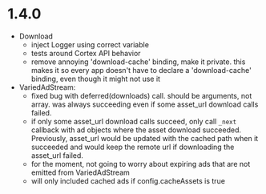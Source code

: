 # 1.4.0

* Download
  * inject Logger using correct variable
  * tests around Cortex API behavior
  * remove annoying 'download-cache' binding, make it private.  this
    makes it so every app doesn't have to declare a 'download-cache'
    binding, even though it might not use it
* VariedAdStream:
  * fixed bug with deferred(downloads) call.  should be arguments, not array.
    was always succeeding even if some asset_url download calls failed.
  * if only some asset_url download calls succeed, only call `_next` callback
    with ad objects where the asset download succeeded.  Previously, asset_url
    would be updated with the cached path when it succeeded and would keep the
    remote url if downloading the asset_url failed.
  * for the moment, not going to worry about expiring ads that are not emitted from
    VariedAdStream
  * will only included cached ads if config.cacheAssets is true
